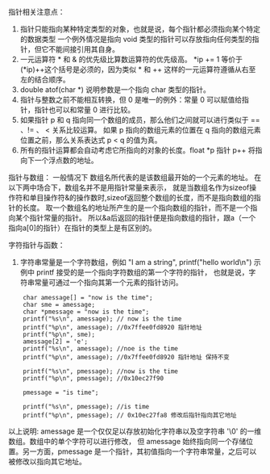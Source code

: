 指针相关注意点：

1. 指针只能指向某种特定类型的对象，也就是说，每个指针都必须指向某个特定的数据类型
一个例外情况是指向 void 类型的指针可以存放指向任何类型的指针，但它不能间接引用其自身。
2. 一元运算符 * 和 & 的优先级比算数运算符的优先级高。 
*ip += 1 等价于 (*ip)++这个括号是必须的，因为类似 * 和 ++ 这样的一元运算符遵循从右至左的结合顺序。
3. double atof(char *) 说明参数是一个指向 char 类型的指针。
4. 指针与整数之前不能相互转换，但 0 是唯一的例外：常量 0 可以赋值给指针，指针也可以和常量 0 进行比较。
5. 如果指针 p 和 q 指向同一个数组的成员，那么他们之间就可以进行类似于 == 、!= 、 < 关系比较运算。
如果 p 指向的数组元素的位置在 q 指向的数组元素位置之前，那么关系表达式 p < q 的值为真。
6. 所有的指针运算都会自动考虑它所指向的对象的长度。float *p 指针 p++ 将指向下一个浮点数的地址。

指针与数组：
一般情况下 数组名所代表的是该数组最开始的一个元素的地址。
在以下两中场合下，数组名并不是用指针常量来表示，
就是当数组名作为sizeof操作符和单目操作符&的操作数时,sizeof返回整个数组的长度，而不是指向数组的指针的长度。 
取一个数组名的地址所产生的是一个指向数组的指针，而不是一个指向某个指针常量的指针。
所以&a后返回的指针便是指向数组的指针，跟a（一个指向a[0]的指针）在指针的类型上是有区别的。

字符指针与函数：
1. 字符串常量是一个字符数组，例如 "I am a string", 
printf("hello world\n") 示例中 printf 接受的是一个指向字符数组的第一个字符的指针，
也就是说，字符串常量可通过一个指向其第一个元素的指针访问。
```
    char amessage[] = "now is the time";
    char sme = amessage;
    char *pmessage = "now is the time";
    printf("%s\n", amessage); // now is the time
    printf("%p\n", amessage); //0x7ffee0fd8920 指针地址
    printf("%p\n", sme); 
    amessage[2] = 'e';
    printf("%s\n", amessage); //noe is the time
    printf("%p\n", amessage); //0x7ffee0fd8920 指针地址 保持不变 

    printf("%s\n", pmessage); //now is the time
    printf("%p\n", pmessage); //0x10ec27f90

    pmessage = "is time";

    printf("%s\n", pmessage); //is time
    printf("%p\n", pmessage); // 0x10ec27fa8 修改后指针指向其它地址
```
以上说明: amessage 是一个仅仅足以存放初始化字符串以及空字符串 '\0' 的一维数组。数组中的单个字符可以进行修改，
但 amessage 始终指向同一个存储位置。另一方面，pmessage 是一个指针，其初值指向一个字符串常量，之后可以被修改以指向其它地址。

